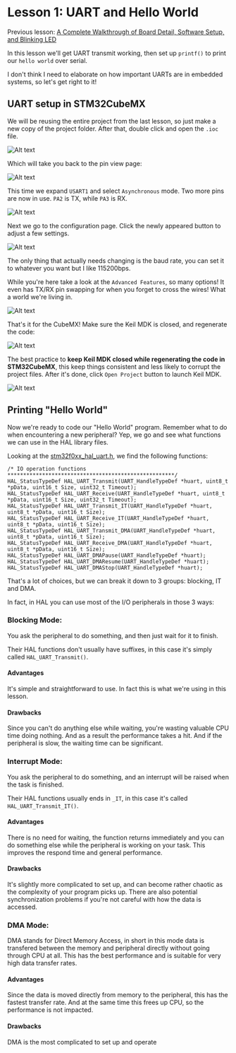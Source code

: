 # Lesson 1: UART and Hello World

Previous lesson: [A Complete Walkthrough of Board Detail, Software Setup, and Blinking LED](../lesson0_intro_blinkLED/README.md)

In this lesson we'll get UART transmit working, then set up `printf()` to print our `hello world` over serial.

I don't think I need to elaborate on how important UARTs are in embedded systems, so let's get right to it!

## UART setup in STM32CubeMX

We will be reusing the entire project from the last lesson, so just make a new copy of the project folder. After that, double click and open the `.ioc` file.

![Alt text](resources/ioc.png)

Which will take you back to the pin view page:

![Alt text](resources/cubehome.png)

This time we expand `USART1` and select `Asynchronous` mode. Two more pins are now in use. `PA2` is TX, while `PA3` is RX.

![Alt text](resources/cubeuart.png)

Next we go to the configuration page. Click the newly appeared button to adjust a few settings.

![Alt text](resources/cubeconfig.png)

The only thing that actually needs changing is the baud rate, you can set it to whatever you want but I like 115200bps.

While you're here take a look at the `Advanced Features`, so many options! It even has TX/RX pin swapping for when you forget to cross the wires! What a world we're living in.

![Alt text](resources/cubesetup.png)

That's it for the CubeMX! Make sure the Keil MDK is closed, and regenerate the code: 

![Alt text](resources/cubecode.png)

The best practice to **keep Keil MDK closed while regenerating the code in STM32CubeMX**, this keep things consistent and less likely to corrupt the project files. After it's done, click `Open Project` button to launch Keil MDK.

![Alt text](resources/cubecode2.png)

## Printing "Hello World"

Now we're ready to code our "Hello World" program. Remember what to do when encountering a new peripheral? Yep, we go and see what functions we can use in the HAL library files.

Looking at the [stm32f0xx_hal_uart.h](sample_code/Drivers/STM32F0xx_HAL_Driver/Inc/stm32f0xx_hal_uart.h), we find the following functions:

```
/* IO operation functions *****************************************************/
HAL_StatusTypeDef HAL_UART_Transmit(UART_HandleTypeDef *huart, uint8_t *pData, uint16_t Size, uint32_t Timeout);
HAL_StatusTypeDef HAL_UART_Receive(UART_HandleTypeDef *huart, uint8_t *pData, uint16_t Size, uint32_t Timeout);
HAL_StatusTypeDef HAL_UART_Transmit_IT(UART_HandleTypeDef *huart, uint8_t *pData, uint16_t Size);
HAL_StatusTypeDef HAL_UART_Receive_IT(UART_HandleTypeDef *huart, uint8_t *pData, uint16_t Size);
HAL_StatusTypeDef HAL_UART_Transmit_DMA(UART_HandleTypeDef *huart, uint8_t *pData, uint16_t Size);
HAL_StatusTypeDef HAL_UART_Receive_DMA(UART_HandleTypeDef *huart, uint8_t *pData, uint16_t Size);
HAL_StatusTypeDef HAL_UART_DMAPause(UART_HandleTypeDef *huart);
HAL_StatusTypeDef HAL_UART_DMAResume(UART_HandleTypeDef *huart);
HAL_StatusTypeDef HAL_UART_DMAStop(UART_HandleTypeDef *huart);
```

That's a lot of choices, but we can break it down to 3 groups: blocking, IT and DMA.

In fact, in HAL you can use most of the I/O peripherals in those 3 ways:

### Blocking Mode:

You ask the peripheral to do something, and then just wait for it to finish.

Their HAL functions don't usually have suffixes, in this case it's simply called `HAL_UART_Transmit()`.

#### Advantages

It's simple and straightforward to use. In fact this is what we're using in this lesson.

#### Drawbacks

Since you can't do anything else while waiting, you're wasting valuable CPU time doing nothing. And as a result the performance takes a hit. And if the peripheral is slow, the waiting time can be significant.

### Interrupt Mode:

You ask the peripheral to do something, and an interrupt will be raised when the task is finished.

Their HAL functions usually ends in `_IT`, in this case it's called `HAL_UART_Transmit_IT()`.

#### Advantages

There is no need for waiting, the function returns immediately and you can do something else while the peripheral is working on your task. This improves the respond time and general performance.

#### Drawbacks

It's slightly more complicated to set up, and can become rather chaotic as the complexity of your program picks up. There are also potential synchronization problems if you're not careful with how the data is accessed.

### DMA Mode:

DMA stands for Direct Memory Access, in short in this mode data is transfered between the memory and peripheral directly without going through CPU at all. This has the best performance and is suitable for very high data transfer rates.

#### Advantages

Since the data is moved directly from memory to the peripheral, this has the fastest transfer rate. And at the same time this frees up CPU, so the performance is not impacted.

#### Drawbacks

DMA is the most complicated to set up and operate